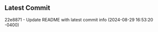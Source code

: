 
## Latest Commit
22e8871 - Update README with latest commit info (2024-08-29 16:53:20 -0400) <Yunxi-Zhou>

